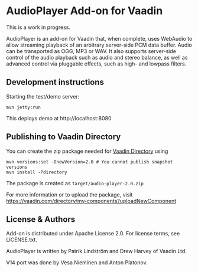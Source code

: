 # AudioPlayer Add-on for Vaadin

This is a work in progress.

AudioPlayer is an add-on for Vaadin that, when complete, uses WebAudio to allow streaming playback of an arbitrary server-side PCM data buffer. Audio can be transported as OGG, MP3 or WAV. It also supports server-side control of the audio playback such as audio and stereo balance, as well as advanced control via pluggable effects, such as high- and lowpass filters.

## Development instructions

Starting the test/demo server:
```
mvn jetty:run
```

This deploys demo at http://localhost:8080

## Publishing to Vaadin Directory

You can create the zip package needed for [Vaadin Directory](https://vaadin.com/directory/) using
```
mvn versions:set -DnewVersion=2.0 # You cannot publish snapshot versions 
mvn install -Pdirectory
```

The package is created as `target/audio-player-2.0.zip`

For more information or to upload the package, visit https://vaadin.com/directory/my-components?uploadNewComponent


## License & Authors

Add-on is distributed under Apache License 2.0. For license terms, see LICENSE.txt.

AudioPlayer is written by Patrik Lindström and Drew Harvey of Vaadin Ltd.

V14 port was done by Vesa Nieminen and Anton Platonov.


